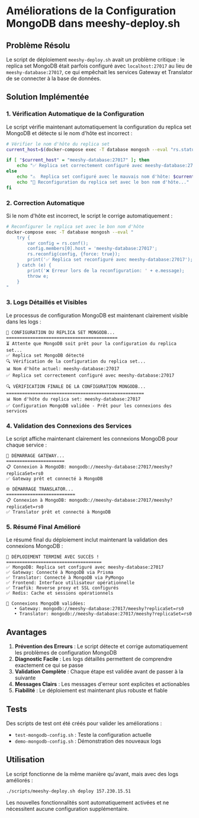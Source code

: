 # Améliorations de la Configuration MongoDB dans meeshy-deploy.sh

## Problème Résolu

Le script de déploiement `meeshy-deploy.sh` avait un problème critique : le replica set MongoDB était parfois configuré avec `localhost:27017` au lieu de `meeshy-database:27017`, ce qui empêchait les services Gateway et Translator de se connecter à la base de données.

## Solution Implémentée

### 1. Vérification Automatique de la Configuration

Le script vérifie maintenant automatiquement la configuration du replica set MongoDB et détecte si le nom d'hôte est incorrect :

```bash
# Vérifier le nom d'hôte du replica set
current_host=$(docker-compose exec -T database mongosh --eval "rs.status().members[0].name" --quiet 2>/dev/null | tr -d '\r\n')

if [ "$current_host" = "meeshy-database:27017" ]; then
    echo "✅ Replica set correctement configuré avec meeshy-database:27017"
else
    echo "⚠️  Replica set configuré avec le mauvais nom d'hôte: $current_host"
    echo "🔧 Reconfiguration du replica set avec le bon nom d'hôte..."
fi
```

### 2. Correction Automatique

Si le nom d'hôte est incorrect, le script le corrige automatiquement :

```bash
# Reconfigurer le replica set avec le bon nom d'hôte
docker-compose exec -T database mongosh --eval "
    try {
        var config = rs.conf();
        config.members[0].host = 'meeshy-database:27017';
        rs.reconfig(config, {force: true});
        print('✅ Replica set reconfiguré avec meeshy-database:27017');
    } catch (e) {
        print('❌ Erreur lors de la reconfiguration: ' + e.message);
        throw e;
    }
"
```

### 3. Logs Détaillés et Visibles

Le processus de configuration MongoDB est maintenant clairement visible dans les logs :

```
🔧 CONFIGURATION DU REPLICA SET MONGODB...
==========================================
⏳ Attente que MongoDB soit prêt pour la configuration du replica set...
✅ Replica set MongoDB détecté
🔍 Vérification de la configuration du replica set...
📊 Nom d'hôte actuel: meeshy-database:27017
✅ Replica set correctement configuré avec meeshy-database:27017

🔍 VÉRIFICATION FINALE DE LA CONFIGURATION MONGODB...
====================================================
📊 Nom d'hôte du replica set: meeshy-database:27017
✅ Configuration MongoDB validée - Prêt pour les connexions des services
```

### 4. Validation des Connexions des Services

Le script affiche maintenant clairement les connexions MongoDB pour chaque service :

```
🚪 DÉMARRAGE GATEWAY...
======================
📋 Connexion à MongoDB: mongodb://meeshy-database:27017/meeshy?replicaSet=rs0
✅ Gateway prêt et connecté à MongoDB

🌐 DÉMARRAGE TRANSLATOR...
==========================
📋 Connexion à MongoDB: mongodb://meeshy-database:27017/meeshy?replicaSet=rs0
✅ Translator prêt et connecté à MongoDB
```

### 5. Résumé Final Amélioré

Le résumé final du déploiement inclut maintenant la validation des connexions MongoDB :

```
🎉 DÉPLOIEMENT TERMINÉ AVEC SUCCÈS !
====================================
✅ MongoDB: Replica set configuré avec meeshy-database:27017
✅ Gateway: Connecté à MongoDB via Prisma
✅ Translator: Connecté à MongoDB via PyMongo
✅ Frontend: Interface utilisateur opérationnelle
✅ Traefik: Reverse proxy et SSL configurés
✅ Redis: Cache et sessions opérationnels

🔗 Connexions MongoDB validées:
   • Gateway: mongodb://meeshy-database:27017/meeshy?replicaSet=rs0
   • Translator: mongodb://meeshy-database:27017/meeshy?replicaSet=rs0
```

## Avantages

1. **Prévention des Erreurs** : Le script détecte et corrige automatiquement les problèmes de configuration MongoDB
2. **Diagnostic Facile** : Les logs détaillés permettent de comprendre exactement ce qui se passe
3. **Validation Complète** : Chaque étape est validée avant de passer à la suivante
4. **Messages Clairs** : Les messages d'erreur sont explicites et actionables
5. **Fiabilité** : Le déploiement est maintenant plus robuste et fiable

## Tests

Des scripts de test ont été créés pour valider les améliorations :

- `test-mongodb-config.sh` : Teste la configuration actuelle
- `demo-mongodb-config.sh` : Démonstration des nouveaux logs

## Utilisation

Le script fonctionne de la même manière qu'avant, mais avec des logs améliorés :

```bash
./scripts/meeshy-deploy.sh deploy 157.230.15.51
```

Les nouvelles fonctionnalités sont automatiquement activées et ne nécessitent aucune configuration supplémentaire.

